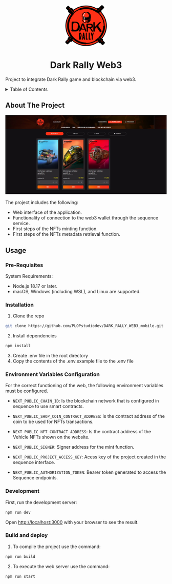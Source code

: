 
<p align="center">
    <picture>
      <source media="(prefers-color-scheme: dark)" srcset="./public/images/logo.png">
      <img src="./public/images/logo.png" height="128">
    </picture>
    <h1 align="center">Dark Rally Web3</h1>
</p>


Project to integrate Dark Rally game and blockchain via web3.

<!-- TABLE OF CONTENTS -->
<details>
  <summary>Table of Contents</summary>
  <ol>
    <li>
      <a href="#about-the-project">About The Project</a>
    </li>
    <li>
      <a href="#usage">Usage</a>
      <ul>
        <li><a href="#pre-requisites">Pre-Requisites</a></li>
        <li><a href="#installation">Installation</a></li>
        <li><a href="#environment-variables-configuration">Environment Variables Configuration</a></li>
        <li><a href="#development">Development</a></li>
        <li><a href="#build-and-deploy">Build and deploy</a></li>
      </ul>
    </li>
  </ol>
</details>

## About The Project

![Product Name Screen Shot](./assets/screenshot.jpeg)

The project includes the following:

- Web interface of the application.
- Functionality of connection to the web3 wallet through the sequence service.
- First steps of the NFTs minting function.
- First steps of the NFTs metadata retrieval function.

## Usage

### Pre-Requisites

System Requirements:

- Node.js 18.17 or later.
- macOS, Windows (including WSL), and Linux are supported.

### Installation

1. Clone the repo
```bash
git clone https://github.com/PLOPstudiodev/DARK_RALLY_WEB3_mobile.git
```
2. Install dependencies
```bash
npm install
```
3. Create .env file in the root directory
4. Copy the contents of the .env.example file to the .env file

### Environment Variables Configuration 

For the correct functioning of the web, the following environment variables must be configured.

- `NEXT_PUBLIC_CHAIN_ID`: Is the blockchain network that is configured in sequence to use smart contracts.

- `NEXT_PUBLIC_SHOP_COIN_CONTRACT_ADDRESS`: Is the contract address of the coin to be used for NFTs transactions.

- `NEXT_PUBLIC_NFT_CONTRACT_ADDRESS`: Is the contract address of the Vehicle NFTs shown on the website.

- `NEXT_PUBLIC_SIGNER`: Signer address for the mint function.

- `NEXT_PUBLIC_PROJECT_ACCESS_KEY`: Acess key of the project created in the sequence interface.

- `NEXT_PUBLIC_AUTHORIZATION_TOKEN`: Bearer token generated to access the Sequence endpoints.

### Development

First, run the development server:

```bash
npm run dev
```

Open [http://localhost:3000](http://localhost:3000) with your browser to see the result.

### Build and deploy

1. To compile the project use the command: 
```bash
npm run build
```
2. To execute the web server use the command: 
```bash
npm run start
```
